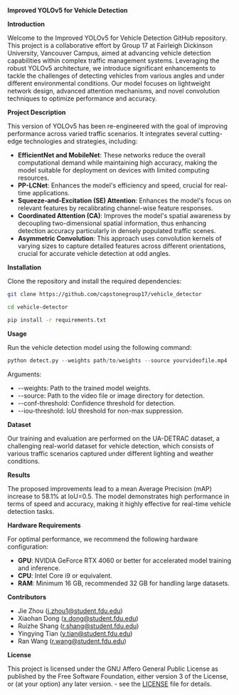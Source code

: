 **Improved YOLOv5 for Vehicle Detection**

**Introduction**

Welcome to the Improved YOLOv5 for Vehicle Detection GitHub repository. This project is a collaborative effort by Group 17 at Fairleigh Dickinson University, Vancouver Campus, aimed at advancing vehicle detection capabilities within complex traffic management systems. Leveraging the robust YOLOv5 architecture, we introduce significant enhancements to tackle the challenges of detecting vehicles from various angles and under different environmental conditions. Our model focuses on lightweight network design, advanced attention mechanisms, and novel convolution techniques to optimize performance and accuracy.

**Project Description**

This version of YOLOv5 has been re-engineered with the goal of improving performance across varied traffic scenarios. It integrates several cutting-edge technologies and strategies, including:

- **EfficientNet and MobileNet**: These networks reduce the overall computational demand while maintaining high accuracy, making the model suitable for deployment on devices with limited computing resources.
- **PP-LCNet**: Enhances the model's efficiency and speed, crucial for real-time applications.
- **Squeeze-and-Excitation (SE) Attention**: Enhances the model's focus on relevant features by recalibrating channel-wise feature responses.
- **Coordinated Attention (CA)**: Improves the model's spatial awareness by decoupling two-dimensional spatial information, thus enhancing detection accuracy particularly in densely populated traffic scenes.
- **Asymmetric Convolution**: This approach uses convolution kernels of varying sizes to capture detailed features across different orientations, crucial for accurate vehicle detection at odd angles.

**Installation**

Clone the repository and install the required dependencies:
```bash
git clone https://github.com/capstonegroup17/vehicle_detector

cd vehicle-detector

pip install -r requirements.txt
```

**Usage**

Run the vehicle detection model using the following command:

```python
python detect.py --weights path/to/weights --source yourvideofile.mp4 --conf-threshold 0.5 --iou-threshold 0.5
```

Arguments:

- \--weights: Path to the trained model weights.
- \--source: Path to the video file or image directory for detection.
- \--conf-threshold: Confidence threshold for detection.
- \--iou-threshold: IoU threshold for non-max suppression.

**Dataset**

Our training and evaluation are performed on the UA-DETRAC dataset, a challenging real-world dataset for vehicle detection, which consists of various traffic scenarios captured under different lighting and weather conditions.

**Results**

The proposed improvements lead to a mean Average Precision (mAP) increase to 58.1% at IoU=0.5. The model demonstrates high performance in terms of speed and accuracy, making it highly effective for real-time vehicle detection tasks.

**Hardware Requirements**

For optimal performance, we recommend the following hardware configuration:

- **GPU**: NVIDIA GeForce RTX 4060 or better for accelerated model training and inference.
- **CPU**: Intel Core i9 or equivalent.
- **RAM**: Minimum 16 GB, recommended 32 GB for handling large datasets.

**Contributors**

- Jie Zhou (<j.zhou1@student.fdu.edu>)
- Xiaohan Dong (<x.dong@student.fdu.edu>)
- Ruizhe Shang (<r.shang@student.fdu.edu>)
- Yingying Tian (<y.tian@student.fdu.edu>)
- Ran Wang (<r.wang@student.fdu.edu>)

**License**

This project is licensed under the GNU Affero General Public License as published by the Free Software Foundation, either version 3 of the License, or (at your option) any later version.  - see the [LICENSE](LICENSE) file for details.